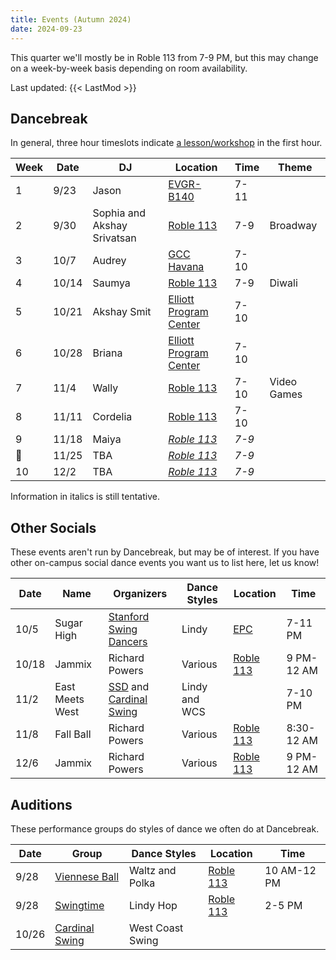 ```yaml
---
title: Events (Autumn 2024)
date: 2024-09-23
---
```


This quarter we'll mostly be in Roble 113 from 7-9 PM, but this may change on a
week-by-week basis depending on room availability.

<!--more-->

Last updated: {{< LastMod >}}

## Dancebreak

In general, three hour timeslots indicate [a lesson/workshop](../24aut-workshops)
in the first hour.

| Week | Date  | DJ                          | Location                      | Time  | Theme       |
|------|-------|-----------------------------|-------------------------------|-------|-------------|
| 1    | 9/23  | Jason                       | [EVGR-B140][evgr]             | 7-11  |             |
| 2    | 9/30  | Sophia and Akshay Srivatsan | [Roble 113][roble]            | 7-9   | Broadway    |
| 3    | 10/7  | Audrey                      | [GCC Havana][gcc]             | 7-10  |             |
| 4    | 10/14 | Saumya                      | [Roble 113][roble]            | 7-9   | Diwali      |
| 5    | 10/21 | Akshay Smit                 | [Elliott Program Center][epc] | 7-10  |             |
| 6    | 10/28 | Briana                      | [Elliott Program Center][epc] | 7-10  |             |
| 7    | 11/4  | Wally                       | [Roble 113][roble]            | 7-10  | Video Games |
| 8    | 11/11 | Cordelia                    | [Roble 113][roble]            | 7-10  |             |
| 9    | 11/18 | Maiya                       | _[Roble 113][roble]_          | _7-9_ |             |
| 🦃   | 11/25 | TBA                         | _[Roble 113][roble]_          | _7-9_ |             |
| 10   | 12/2  | TBA                         | _[Roble 113][roble]_          | _7-9_ |             |

Information in italics is still tentative.

## Other Socials

These events aren't run by Dancebreak, but may be of interest.  If you have
other on-campus social dance events you want us to list here, let us know!

| Date  | Name            | Organizers                           | Dance Styles  | Location           | Time       |
|-------|-----------------|--------------------------------------|---------------|--------------------|------------|
| 10/5  | Sugar High      | [Stanford Swing Dancers][ssd]        | Lindy         | [EPC][epc]         | 7-11 PM    |
| 10/18 | Jammix          | Richard Powers                       | Various       | [Roble 113][roble] | 9 PM-12 AM |
| 11/2  | East Meets West | [SSD][ssd] and [Cardinal Swing][wcs] | Lindy and WCS |                    | 7-10 PM    |
| 11/8  | Fall Ball       | Richard Powers                       | Various       | [Roble 113][roble] | 8:30-12 AM |
| 12/6  | Jammix          | Richard Powers                       | Various       | [Roble 113][roble] | 9 PM-12 AM |

## Auditions

These performance groups do styles of dance we often do at Dancebreak.

| Date  | Group                    | Dance Styles     | Location           | Time        |
|-------|--------------------------|------------------|--------------------|-------------|
| 9/28  | [Viennese Ball][opening] | Waltz and Polka  | [Roble 113][roble] | 10 AM-12 PM |
| 9/28  | [Swingtime][swingtime]   | Lindy Hop        | [Roble 113][roble] | 2-5 PM      |
| 10/26 | [Cardinal Swing][wcs]    | West Coast Swing |                    |             |


[epc]: /info/locations/#elliott-program-center
[roble]: /info/locations/#roble-gym
[gcc]: /info/locations/#graduate-community-center
[evgr]: /info/locations/#escondido-village-graduate-residences
[ssd]: https://swing.stanford.edu
[wcs]: https://www.facebook.com/cardinalswing/
[opening]: https://vienneseball.stanford.edu/
[swingtime]: https://swingtime.stanford.edu/
